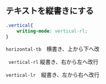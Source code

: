 ## テキストを縦書きにする

``` css
.vertical{
    writing-mode: vertical-rl;
}
```

` horizontal-tb `　横書き、上から下へ改

` vertical-rl` 縦書き、右から左へ改行

` vertical-lr `　縦書き、左から右へ改行
